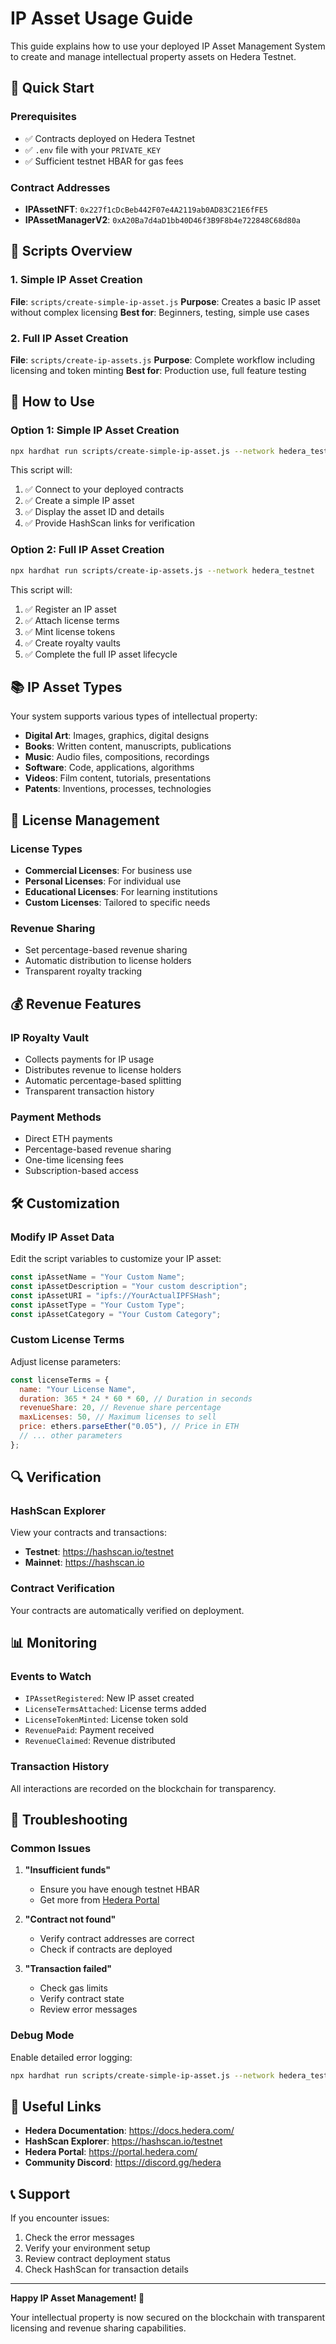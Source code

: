 # IP Asset Usage Guide

This guide explains how to use your deployed IP Asset Management System to create and manage intellectual property assets on Hedera Testnet.

## 🚀 Quick Start

### Prerequisites
- ✅ Contracts deployed on Hedera Testnet
- ✅ `.env` file with your `PRIVATE_KEY`
- ✅ Sufficient testnet HBAR for gas fees

### Contract Addresses
- **IPAssetNFT**: `0x227f1cDcBeb442F07e4A2119ab0AD83C21E6fFE5`
- **IPAssetManagerV2**: `0xA20Ba7d4aD1bb40D46f3B9F8b4e722848C68d80a`

## 📝 Scripts Overview

### 1. Simple IP Asset Creation
**File**: `scripts/create-simple-ip-asset.js`
**Purpose**: Creates a basic IP asset without complex licensing
**Best for**: Beginners, testing, simple use cases

### 2. Full IP Asset Creation
**File**: `scripts/create-ip-assets.js`
**Purpose**: Complete workflow including licensing and token minting
**Best for**: Production use, full feature testing

## 🎯 How to Use

### Option 1: Simple IP Asset Creation

```bash
npx hardhat run scripts/create-simple-ip-asset.js --network hedera_testnet
```

This script will:
1. ✅ Connect to your deployed contracts
2. ✅ Create a simple IP asset
3. ✅ Display the asset ID and details
4. ✅ Provide HashScan links for verification

### Option 2: Full IP Asset Creation

```bash
npx hardhat run scripts/create-ip-assets.js --network hedera_testnet
```

This script will:
1. ✅ Register an IP asset
2. ✅ Attach license terms
3. ✅ Mint license tokens
4. ✅ Create royalty vaults
5. ✅ Complete the full IP asset lifecycle

## 📚 IP Asset Types

Your system supports various types of intellectual property:

- **Digital Art**: Images, graphics, digital designs
- **Books**: Written content, manuscripts, publications
- **Music**: Audio files, compositions, recordings
- **Software**: Code, applications, algorithms
- **Videos**: Film content, tutorials, presentations
- **Patents**: Inventions, processes, technologies

## 🔐 License Management

### License Types
- **Commercial Licenses**: For business use
- **Personal Licenses**: For individual use
- **Educational Licenses**: For learning institutions
- **Custom Licenses**: Tailored to specific needs

### Revenue Sharing
- Set percentage-based revenue sharing
- Automatic distribution to license holders
- Transparent royalty tracking

## 💰 Revenue Features

### IP Royalty Vault
- Collects payments for IP usage
- Distributes revenue to license holders
- Automatic percentage-based splitting
- Transparent transaction history

### Payment Methods
- Direct ETH payments
- Percentage-based revenue sharing
- One-time licensing fees
- Subscription-based access

## 🛠️ Customization

### Modify IP Asset Data
Edit the script variables to customize your IP asset:

```javascript
const ipAssetName = "Your Custom Name";
const ipAssetDescription = "Your custom description";
const ipAssetURI = "ipfs://YourActualIPFSHash";
const ipAssetType = "Your Custom Type";
const ipAssetCategory = "Your Custom Category";
```

### Custom License Terms
Adjust license parameters:

```javascript
const licenseTerms = {
  name: "Your License Name",
  duration: 365 * 24 * 60 * 60, // Duration in seconds
  revenueShare: 20, // Revenue share percentage
  maxLicenses: 50, // Maximum licenses to sell
  price: ethers.parseEther("0.05"), // Price in ETH
  // ... other parameters
};
```

## 🔍 Verification

### HashScan Explorer
View your contracts and transactions:
- **Testnet**: https://hashscan.io/testnet
- **Mainnet**: https://hashscan.io

### Contract Verification
Your contracts are automatically verified on deployment.

## 📊 Monitoring

### Events to Watch
- `IPAssetRegistered`: New IP asset created
- `LicenseTermsAttached`: License terms added
- `LicenseTokenMinted`: License token sold
- `RevenuePaid`: Payment received
- `RevenueClaimed`: Revenue distributed

### Transaction History
All interactions are recorded on the blockchain for transparency.

## 🚨 Troubleshooting

### Common Issues

1. **"Insufficient funds"**
   - Ensure you have enough testnet HBAR
   - Get more from [Hedera Portal](https://portal.hedera.com/)

2. **"Contract not found"**
   - Verify contract addresses are correct
   - Check if contracts are deployed

3. **"Transaction failed"**
   - Check gas limits
   - Verify contract state
   - Review error messages

### Debug Mode
Enable detailed error logging:
```bash
npx hardhat run scripts/create-simple-ip-asset.js --network hedera_testnet --verbose
```

## 🔗 Useful Links

- **Hedera Documentation**: https://docs.hedera.com/
- **HashScan Explorer**: https://hashscan.io/testnet
- **Hedera Portal**: https://portal.hedera.com/
- **Community Discord**: https://discord.gg/hedera

## 📞 Support

If you encounter issues:
1. Check the error messages
2. Verify your environment setup
3. Review contract deployment status
4. Check HashScan for transaction details

---

**Happy IP Asset Management! 🎉**

Your intellectual property is now secured on the blockchain with transparent licensing and revenue sharing capabilities. 